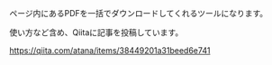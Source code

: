 ページ内にあるPDFを一括でダウンロードしてくれるツールになります。

使い方など含め、Qiitaに記事を投稿しています。

https://qiita.com/atana/items/38449201a31beed6e741
